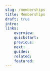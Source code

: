 ```yaml
---
slug: /memberships
title: Memberships
draft: true
intro:
links:
    overview:
    quickstart:
    previous:
    next:
    guides:
    related:
    featured:
---
```

